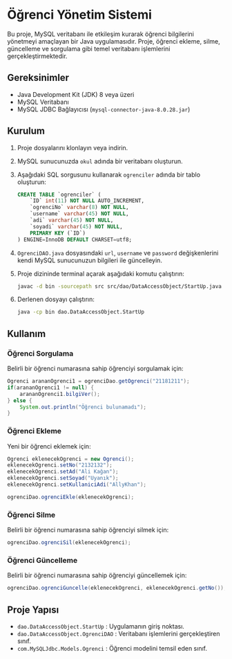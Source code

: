 # Öğrenci Yönetim Sistemi
Bu proje, MySQL veritabanı ile etkileşim kurarak öğrenci bilgilerini yönetmeyi amaçlayan bir Java uygulamasıdır. Proje, öğrenci ekleme, silme, güncelleme ve sorgulama gibi temel veritabanı işlemlerini gerçekleştirmektedir.
## Gereksinimler
- Java Development Kit (JDK) 8 veya üzeri
- MySQL Veritabanı
- MySQL JDBC Bağlayıcısı (`mysql-connector-java-8.0.28.jar`)
## Kurulum

1. Proje dosyalarını klonlayın veya indirin.
2. MySQL sunucunuzda `okul` adında bir veritabanı oluşturun.
3. Aşağıdaki SQL sorgusunu kullanarak `ogrenciler` adında bir tablo oluşturun:

    ```sql
    CREATE TABLE `ogrenciler` (
        `ID` int(11) NOT NULL AUTO_INCREMENT,
        `ogrenciNo` varchar(8) NOT NULL,
        `username` varchar(45) NOT NULL,
        `adi` varchar(45) NOT NULL,
        `soyadi` varchar(45) NOT NULL,
        PRIMARY KEY (`ID`)
    ) ENGINE=InnoDB DEFAULT CHARSET=utf8;
4. `OgrenciDAO.java` dosyasındaki `url`, `username` ve `password` değişkenlerini kendi MySQL sunucunuzun bilgileri ile güncelleyin.
5. Proje dizininde terminal açarak aşağıdaki komutu çalıştırın:

    ```sh
    javac -d bin -sourcepath src src/dao/DataAccessObject/StartUp.java
    ```

6. Derlenen dosyayı çalıştırın:

    ```sh
    java -cp bin dao.DataAccessObject.StartUp
    ```
## Kullanım

### Öğrenci Sorgulama

Belirli bir öğrenci numarasına sahip öğrenciyi sorgulamak için:

```java
Ogrenci arananOgrenci1 = ogrenciDao.getOgrenci("21181211");
if(arananOgrenci1 != null) {
    arananOgrenci1.bilgiVer();
} else {
    System.out.println("Öğrenci bulunamadı");
}
```
### Öğrenci Ekleme
Yeni bir öğrenci eklemek için:
```java
Ogrenci eklenecekOgrenci = new Ogrenci();
eklenecekOgrenci.setNo("2132132");
eklenecekOgrenci.setAd("Ali Kağan");
eklenecekOgrenci.setSoyad("Uyanık");
eklenecekOgrenci.setKullaniciAdi("AllyKhan");

ogrenciDao.ogrenciEkle(eklenecekOgrenci);
```
### Öğrenci Silme
Belirli bir öğrenci numarasına sahip öğrenciyi silmek için:
```java
ogrenciDao.ogrenciSil(eklenecekOgrenci);
```
### Öğrenci Güncelleme
Belirli bir öğrenci numarasına sahip öğrenciyi güncellemek için:
```java
ogrenciDao.ogrenciGuncelle(eklenecekOgrenci, eklenecekOgrenci.getNo());
```
## Proje Yapısı

- `dao.DataAccessObject.StartUp` : Uygulamanın giriş noktası.
- `dao.DataAccessObject.OgrenciDAO` : Veritabanı işlemlerini gerçekleştiren sınıf.
- `com.MySQLJdbc.Models.Ogrenci` : Öğrenci modelini temsil eden sınıf.



